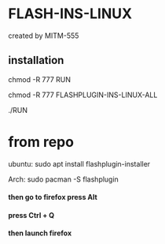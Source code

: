 # FLASH-INS-LINUX
created by MITM-555
## installation
chmod -R 777 RUN

chmod -R 777 FLASHPLUGIN-INS-LINUX-ALL

./RUN
#

# from repo
ubuntu: sudo apt install flashplugin-installer

Arch: sudo pacman -S flashplugin

#### then go to firefox press Alt
#### press Ctrl + Q
#### then launch firefox
